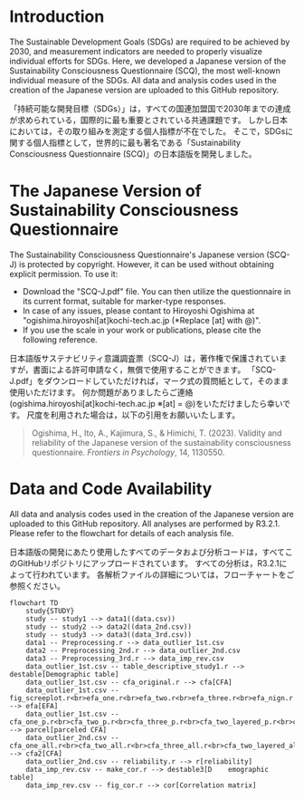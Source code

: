 # Introduction
The Sustainable Development Goals (SDGs) are required to be achieved by 2030, and measurement indicators are needed to properly visualize individual efforts for SDGs.
Here, we developed a Japanese version of the Sustainability Consciousness Questionnaire (SCQ), the most well-known individual measure of the SDGs.
All data and analysis codes used in the creation of the Japanese version are uploaded to this GitHub repository.

「持続可能な開発目標（SDGs）」は，すべての国連加盟国で2030年までの達成が求められている，国際的に最も重要とされている共通課題です。
しかし日本においては，その取り組みを測定する個人指標が不在でした。
そこで，SDGsに関する個人指標として，世界的に最も著名である「Sustainability Consciousness Questionnaire (SCQ)」の日本語版を開発しました。


# The Japanese Version of Sustainability Consciousness Questionnaire
The Sustainability Consciousness Questionnaire's Japanese version (SCQ-J) is protected by copyright. However, it can be used without obtaining explicit permission.
To use it:
- Download the "SCQ-J.pdf" file. You can then utilize the questionnaire in its current format, suitable for marker-type responses.
- In case of any issues, please contant to Hiroyoshi Ogishima at "ogishima.hiroyoshi[at]kochi-tech.ac.jp (*Replace [at] with @)".
- If you use the scale in your work or publications, please cite the following reference.

日本語版サステナビリティ意識調査票（SCQ-J）は，著作権で保護されていますが，書面による許可申請なく，無償で使用することができます。
「SCQ-J.pdf」をダウンロードしていただければ，マーク式の質問紙として，そのまま使用いただけます。
何か問題がありましたらご連絡(ogishima.hiroyoshi[at]kochi-tech.ac.jp ※[at] = @)をいただけましたら幸いです。
尺度を利用された場合は，以下の引用をお願いいたします。

> Ogishima, H., Ito, A., Kajimura, S., & Himichi, T. (2023). Validity and reliability of the Japanese version of the sustainability consciousness questionnaire. *Frontiers in Psychology*, 14, 1130550.

# Data and Code Availability
All data and analysis codes used in the creation of the Japanese version are uploaded to this GitHub repository.
All analyses are performed by R3.2.1.
Please refer to the flowchart for details of each analysis file.

日本語版の開発にあたり使用したすべてのデータおよび分析コードは，すべてこのGitHubリポジトリにアップロードされています。
すべての分析は，R3.2.1によって行われています。
各解析ファイルの詳細については，フローチャートをご参照ください。

```mermaid
flowchart TD
    study{STUDY}
    study -- study1 --> data1((data.csv))
    study -- study2 --> data2((data_2nd.csv))
    study -- study3 --> data3((data_3rd.csv))
    data1 -- Preprocessing.r --> data_outlier_1st.csv
    data2 -- Preprocessing_2nd.r --> data_outlier_2nd.csv
    data3 -- Preprocessing_3rd.r --> data_imp_rev.csv
    data_outlier_1st.csv -- table_descriptive_study1.r --> destable[Demographic table]
    data_outlier_1st.csv -- cfa_original.r --> cfa[CFA]
    data_outlier_1st.csv -- fig_screeplot.r<br>efa_one.r<br>efa_two.r<br>efa_three.r<br>efa_nign.r --> efa[EFA]
    data_outlier_1st.csv -- cfa_one_p.r<br>cfa_two_p.r<br>cfa_three_p.r<br>cfa_two_layered_p.r<br>cfa_three_layered_p.r --> parcel[parceled CFA]
    data_outlier_2nd.csv -- cfa_one_all.r<br>cfa_two_all.r<br>cfa_three_all.r<br>cfa_two_layered_all.r<br>cfa_three_layered_all.r --> cfa2[CFA]
    data_outlier_2nd.csv -- reliability.r --> r[reliability]
    data_imp_rev.csv -- make_cor.r --> destable3[D    emographic table]
    data_imp_rev.csv -- fig_cor.r --> cor[Correlation matrix]

```
